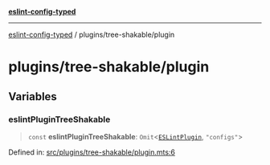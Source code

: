 [**eslint-config-typed**](../../README.md)

***

[eslint-config-typed](../../README.md) / plugins/tree-shakable/plugin

# plugins/tree-shakable/plugin

## Variables

### eslintPluginTreeShakable

> `const` **eslintPluginTreeShakable**: `Omit`\<[`ESLintPlugin`](../../types/flat-config.md#eslintplugin), `"configs"`\>

Defined in: [src/plugins/tree-shakable/plugin.mts:6](https://github.com/noshiro-pf/eslint-config-typed/blob/main/src/plugins/tree-shakable/plugin.mts#L6)
